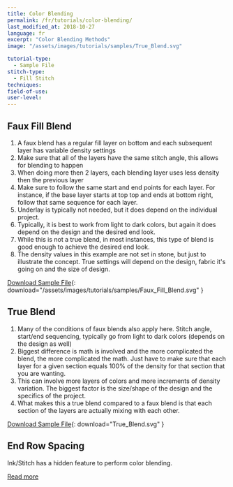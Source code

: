 ```yaml
---
title: Color Blending
permalink: /fr/tutorials/color-blending/
last_modified_at: 2018-10-27
language: fr
excerpt: "Color Blending Methods"
image: "/assets/images/tutorials/samples/True_Blend.svg"

tutorial-type:
  - Sample File
stitch-type: 
  - Fill Stitch
techniques:
field-of-use:
user-level:
---
```

## Faux Fill Blend

1. A faux blend has a regular fill layer on bottom and each subsequent layer has variable density settings
2. Make sure that all of the layers have the same stitch angle, this allows for blending to happen
3. When doing more then 2 layers, each blending layer uses less density then the previous layer
4. Make sure to follow the same start and end points for each layer.  For instance, if the base layer starts at top top and ends at bottom right, follow that same sequence for each layer.
5. Underlay is typically not needed, but it does depend on the individual project.
6. Typically, it is best to work from light to dark colors, but again it does depend on the design and the desired end look.
7. While this is not a true blend, in most instances, this type of blend is good enough to achieve the desired end look.
8. The density values in this example are not set in stone, but just to illustrate the concept.  True settings will depend on the design, fabric it's going on and the size of design.

[Download Sample File](/assets/images/tutorials/samples//assets/images/tutorials/samples/Faux_Fill_Blend.svg){: download="/assets/images/tutorials/samples/Faux_Fill_Blend.svg" }

## True Blend

1. Many of the conditions of faux blends also apply here.  Stitch angle, start/end sequencing, typically go from light to dark colors (depends on the design as well)
2. Biggest difference is math is involved and the more complicated the blend, the more complicated the math.  Just have to make sure that each layer for a given section equals 100% of the density for that section that you are wanting.
3. This can involve more layers of colors and more increments of density variation.  The biggest factor is the size/shape of the design and the specifics of the project.
4. What makes this a true blend compared to a faux blend is that each section of the layers are actually mixing with each other.

[Download Sample File](/assets/images/tutorials/samples/True_Blend.svg){: download="True_Blend.svg" }

## End Row Spacing

Ink/Stitch has a hidden feature to perform color blending.

[Read more](/docs/features/#color-blending)
